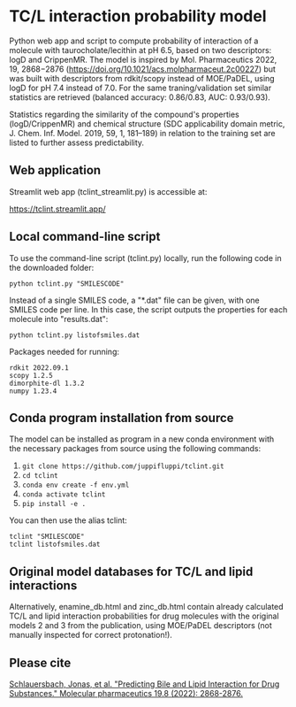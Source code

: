# TC/L interaction probability model
Python web app and script to compute probability of interaction of a molecule with taurocholate/lecithin at pH 6.5, based on two descriptors: logD and CrippenMR. The model is inspired by Mol. Pharmaceutics 2022, 19, 2868−2876 (https://doi.org/10.1021/acs.molpharmaceut.2c00227) but was built with descriptors from rdkit/scopy instead of MOE/PaDEL, using logD for pH 7.4 instead of 7.0. For the same traning/validation set similar statistics are retrieved (balanced accuracy: 0.86/0.83, AUC: 0.93/0.93).

Statistics regarding the similarity of the compound's properties (logD/CrippenMR) and chemical structure (SDC applicability domain metric, J. Chem. Inf. Model. 2019, 59, 1, 181–189) in relation to the training set are listed to further assess predictability.

## Web application

Streamlit web app (tclint_streamlit.py) is accessible at:

https://tclint.streamlit.app/

## Local command-line script

To use the command-line script (tclint.py) locally, run the following code in the downloaded folder:
```
python tclint.py "SMILESCODE" 
```
Instead of a single SMILES code, a "*.dat" file can be given, with one SMILES code per line. In this case, the script outputs the properties for each molecule into "results.dat":
```
python tclint.py listofsmiles.dat 
```

Packages needed for running:
```
rdkit 2022.09.1
scopy 1.2.5
dimorphite-dl 1.3.2
numpy 1.23.4
```

## Conda program installation from source

The model can be installed as program in a new conda environment with the necessary packages from source using the following commands:

1. ```git clone https://github.com/juppifluppi/tclint.git```
2. ```cd tclint```
3. ```conda env create -f env.yml```
4. ```conda activate tclint```
5. ```pip install -e .```

You can then use the alias tclint:
```
tclint "SMILESCODE" 
tclint listofsmiles.dat
```

## Original model databases for TC/L and lipid interactions

Alternatively, enamine_db.html and zinc_db.html contain already calculated TC/L and lipid interaction probabilities for drug molecules with the original models 2 and 3 from the publication, using MOE/PaDEL descriptors (not manually inspected for correct protonation!).


## Please cite

[Schlauersbach, Jonas, et al. "Predicting Bile and Lipid Interaction for Drug Substances." Molecular pharmaceutics 19.8 (2022): 2868-2876.](https://doi.org/10.1021/acs.molpharmaceut.2c00227)
